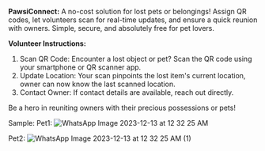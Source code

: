 **PawsiConnect:** 
A no-cost solution for lost pets or belongings! Assign QR codes, let volunteers scan for real-time updates, and ensure a quick reunion with owners. Simple, secure, and absolutely free for pet lovers.

**Volunteer Instructions:**
1. Scan QR Code: Encounter a lost object or pet? Scan the QR code using your smartphone or QR scanner app.
2. Update Location: Your scan pinpoints the lost item's current location, owner can now know the last scanned location.
3. Contact Owner: If contact details are available, reach out directly. 

Be a hero in reuniting owners with their precious possessions or pets!

Sample:
Pet1:
![WhatsApp Image 2023-12-13 at 12 32 25 AM](https://github.com/Sukanth-K/PawsiConnectApp/assets/100690281/7fd7be78-5add-4c3e-87e8-a67a65f1629c)

Pet2:
![WhatsApp Image 2023-12-13 at 12 32 25 AM (1)](https://github.com/Sukanth-K/PawsiConnectApp/assets/100690281/834dbdf0-f9a1-44fa-b972-a607e5085386)
